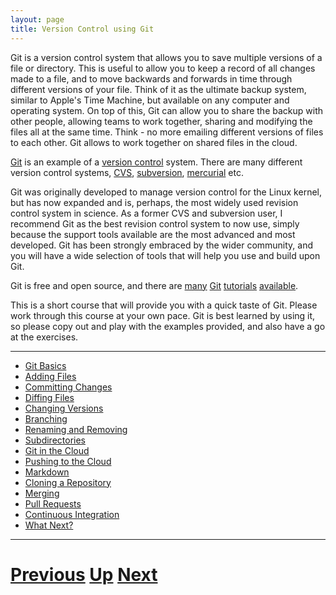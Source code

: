 ```yaml
---
layout: page
title: Version Control using Git
---
```


Git is a version control system that allows you to save multiple versions
of a file or directory. This is useful to allow you to keep a record of 
all changes made to a file, and to move backwards and forwards in time
through different versions of your file. Think of it as the ultimate backup
system, similar to Apple's Time Machine, but available on any computer
and operating system. On top of this, Git can allow you to share the backup
with other people, allowing teams to work together, sharing and modifying
the files all at the same time. Think - no more emailing different versions
of files to each other. Git allows to work together on shared files 
in the cloud.

[Git](https://en.wikipedia.org/wiki/Git_(software)) 
is an example of a [version control](https://en.wikipedia.org/wiki/Version_control) 
system. There are many different
version control systems, [CVS](https://en.wikipedia.org/wiki/Concurrent_Versions_System), 
[subversion](https://en.wikipedia.org/wiki/Apache_Subversion), 
[mercurial](https://en.wikipedia.org/wiki/Mercurial) etc.

Git was originally developed to manage version control for the Linux kernel,
but has now expanded and is, perhaps, the most widely used revision control
system in science. As a former CVS and subversion user, I recommend Git as
the best revision control system to now use, simply because the support tools
available are the most advanced and most developed. Git has been strongly
embraced by the wider community, and you will have a wide selection of tools
that will help you use and build upon Git.

Git is free and open source, and there are 
[many](http://git-scm.com/docs/gittutorial)
[Git](https://try.github.io/levels/1/challenges/1)
[tutorials](http://rogerdudler.github.io/git-guide/)
[available](http://www.vogella.com/tutorials/Git/article.html).

This is a short course that will provide you with a quick taste of Git. 
Please work through this course at your own pace. Git is best learned by using it, 
so please copy out and play with the examples provided, and also have a go at the exercises.

***

* [Git Basics](basics.md)
* [Adding Files](adding.md)
* [Committing Changes](committing.md)
* [Diffing Files](diffing.md)
* [Changing Versions](versions.md)
* [Branching](branching.md)
* [Renaming and Removing](renaming.md)
* [Subdirectories](subdirs.md)
* [Git in the Cloud](github.md)
* [Pushing to the Cloud](push.md)
* [Markdown](markdown.md)
* [Cloning a Repository](cloning.md)
* [Merging](merging.md)
* [Pull Requests](pull.md)
* [Continuous Integration](ci.md)
* [What Next?](whatnext.md)

***

# [Previous](README.md) [Up](../main/courses.md) [Next](basics.md) 
